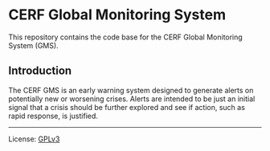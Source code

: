 # CERF Global Monitoring System

This repository contains the code base for the CERF Global Monitoring System (GMS).

## Introduction

The CERF GMS is an early warning system designed to generate alerts on
potentially new or worsening crises. Alerts are intended to be just an initial
signal that a crisis should be further explored and see if action, such as
rapid response, is justified.

----

License: [GPLv3](LICENSE)
